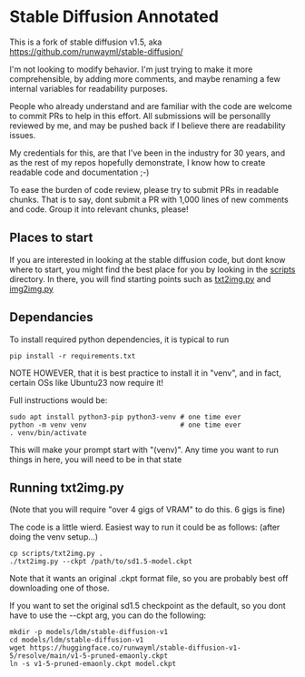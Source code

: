 # Stable Diffusion Annotated

This is a fork of stable diffusion v1.5, aka
https://github.com/runwayml/stable-diffusion/

I'm not looking to modify behavior. I'm just trying to make it more comprehensible, by
adding more comments, and maybe renaming a few internal variables for readability purposes.

People who already understand and are familiar with the code are welcome to commit PRs to help in this effort.
All submissions will be personallly reviewed by me, and may be pushed back if I believe there
are readability issues.

My credentials for this, are that I've been in the industry for 30 years, and as the rest of my repos 
hopefully demonstrate, I know how to create readable code and documentation ;-) 

To ease the burden of code review, please try to submit PRs in readable chunks. 
That is to say, dont submit a PR with 1,000 lines of new comments and code. Group it into relevant chunks, please!

## Places to start

If you are interested in looking at the stable diffusion code, but dont know where to start, you might find the best place for you
by looking in the [scripts](scripts/) directory. In there, you will find starting points such as [txt2img.py](scripts/txt2img.py) and [img2img.py](scripts/img2img.py)


## Dependancies

To install required python dependencies, it is typical to run

    pip install -r requirements.txt

NOTE HOWEVER, that it is best practice to install it in "venv", and in fact,
certain OSs like Ubuntu23 now require it!

Full instructions would be:

    sudo apt install python3-pip python3-venv # one time ever
    python -m venv venv                       # one time ever
    . venv/bin/activate

This will make your prompt start with "(venv)". Any time you want to run things in here,
you will need to be in that state

## Running txt2img.py

(Note that you will require "over 4 gigs of VRAM" to do this. 6 gigs is fine)

The code is a little wierd. Easiest way to run it could be as follows:
(after doing the venv setup...)

    cp scripts/txt2img.py .
    ./txt2img.py --ckpt /path/to/sd1.5-model.ckpt

Note that it wants an original .ckpt format file, so you are probably best off downloading
one of those.

If you want to set the original sd1.5 checkpoint as the default, so you dont have to use the --ckpt arg, you can do the following:

    mkdir -p models/ldm/stable-diffusion-v1
    cd models/ldm/stable-diffusion-v1
    wget https://huggingface.co/runwayml/stable-diffusion-v1-5/resolve/main/v1-5-pruned-emaonly.ckpt
    ln -s v1-5-pruned-emaonly.ckpt model.ckpt
    
